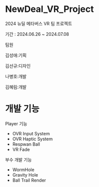 # NewDeal_VR_Project
2024 뉴딜 메타버스 VR 팀 프로젝트

기간 : 2024.06.26 ~ 2024.07.08

팀원

김성애:기획

김선규:디자인

나병호:개발

김혜림:개발

# 개발 기능

Player 기능
- OVR Input System
- OVR Haptic System
- Respwan Ball
- VR Fade
  
부수 개발 기능
- WormHole
- Gravity Hole
- Ball Trail Render

